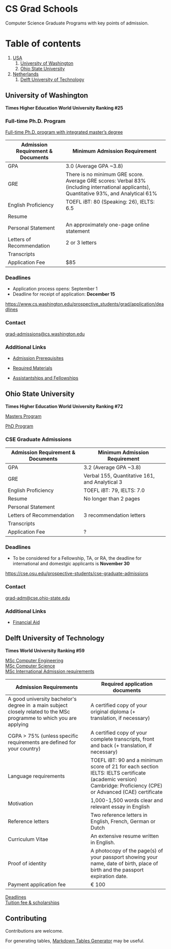 # CS Grad Schools

Computer Science Graduate Programs with key points of admission.

# Table of contents
1. [USA](#usa)
    1. [University of Washington](#university-of-washington)
    2. [Ohio State University](#ohio-state-university)
2. [Netherlands](#netherlands)
    1. [Delft University of Technology](#delft-university-of-technology)

## University of Washington <a name="university-of-washington"></a>

**Times Higher Education World University Ranking #25**

### Full-time Ph.D. Program

[Full-time Ph.D. program with integrated master’s degree](https://www.cs.washington.edu/prospective_students/grad)

| Admission Requirement & Documents | Minimum Admission Requirement                                                                                                            |
|-----------------------------------|------------------------------------------------------------------------------------------------------------------------------------------|
| GPA                               | 3.0 (Average GPA ~3.8)                                                                                                                   |
| GRE                               | There is no minimum GRE score. Average GRE scores: Verbal 83% (including international applicants), Quantitative 93%, and Analytical 61% |
| English Proficiency               | TOEFL iBT: 80 (Speaking: 26), IELTS: 6.5                                                                                                 |
| Resume                            |                                                                                                                                          |
| Personal Statement                | An approximately one-page online statement                                                                                               |
| Letters of Recommendation         | 2 or 3 letters                                                                                                                           |
| Transcripts                       |                                                                                                                                          |
| Application Fee                   | $85                                                                                                                                      |

### Deadlines

* Application process opens: September 1
* Deadline for receipt of application: **December 15**

https://www.cs.washington.edu/prospective_students/grad/application/deadlines

### Contact

grad-admissions@cs.washington.edu

### Additional Links

* [Admission Prerequisites](https://www.cs.washington.edu/prospective_students/pmp/prerequisites)

* [Required Materials](https://www.cs.washington.edu/prospective_students/pmp/application_materials)

* [Assistantships and Fellowships](https://www.cs.washington.edu/prospective_students/grad/tuition_assistanceships)

## Ohio State University <a name="ohio-state-university"></a>

**Times Higher Education World University Ranking #72**

[Masters Program](https://cse.osu.edu/current-students/master-science-program)

[PhD Program](https://cse.osu.edu/graduate/phd-program)

### CSE Graduate Admissions

| Admission Requirement & Documents | Minimum Admission Requirement                  |
|-----------------------------------|------------------------------------------------|
| GPA                               | 3.2 (Average GPA ~3.8)                         |
| GRE                               | Verbal 155, Quantitative 161, and Analytical 3 |
| English Proficiency               | TOEFL iBT: 79, IELTS: 7.0                      |
| Resume                            | No longer than 2 pages                         |
| Personal Statement                |                                                |
| Letters of Recommendation         | 3 recommendation letters                       |
| Transcripts                       |                                                |
| Application Fee                   | ?                                              |

### Deadlines

* To be considered for a Fellowship, TA, or RA, the deadline for international and domestgic applicants is **November 30**

https://cse.osu.edu/prospective-students/cse-graduate-admissions

### Contact

grad-adm@cse.ohio-state.edu

### Additional Links

* [Financial Aid](https://cse.osu.edu/graduate/fellowship-financial-aid)

## Delft University of Technology <a name="delft-university-of-technology"></a>

**Times World University Ranking #59**

[MSc Computer Engineering](https://www.tudelft.nl/en/education/programmes/masters/computer-engineering/msc-computer-engineering/) <br>
[MSc Computer Science](https://www.tudelft.nl/en/education/programmes/masters/computer-science/msc-computer-science/) <br>
[MSc International Admission requirements](https://www.tudelft.nl/en/education/admission-and-application/msc-international/1-admission-requirements/) <br>

| Admission Requirements                                                                                                 | Required application documents                                                                                                                                  |
|------------------------------------------------------------------------------------------------------------------------|-----------------------------------------------------------------------------------------------------------------------------------------------------------------|
| A good university bachelor's degree in  a main subject closely related to  the MSc programme to which you are applying | A certified copy of your original diploma (+ translation, if necessary)                                                                                         |
| CGPA > 75% (unless specific requirements are defined for your country)                                                 | A certified copy of your complete transcripts, front and back (+ translation, if necessary)                                                                     |
| Language requirements                                                                                                  | TOEFL iBT: 90 and a minimum score of 21 for each section <br> IELTS: IELTS certificate (academic version) <br> Cambridge: Proficiency (CPE) or Advanced (CAE) certificate |
| Motivation                                                                                                             | 1,000-1,500 words clear and relevant essay in English                                                                                                           |
| Reference letters                                                                                                      | Two reference letters in English, French, German or Dutch                                                                                                       |
| Curriculum Vitae                                                                                                       | An extensive resume written in English.                                                                                                                         |
| Proof of identity                                                                                                      | A photocopy of the page(s) of your passport showing your name, date of birth, place of birth  and the passport expiration date.                                 |
| Payment application fee                                                                                                | € 100                                                                                                                                                           |
[Deadlines](https://www.tudelft.nl/index.php?id=8244&L=1) <br>
[Tuition fee & scholarships](https://www.tudelft.nl/index.php?id=8245&L=1) <br>

## Contributing

Contributions are welcome.

For generating tables, [Markdown Tables Generator](http://www.tablesgenerator.com/markdown_tables) may be useful.
